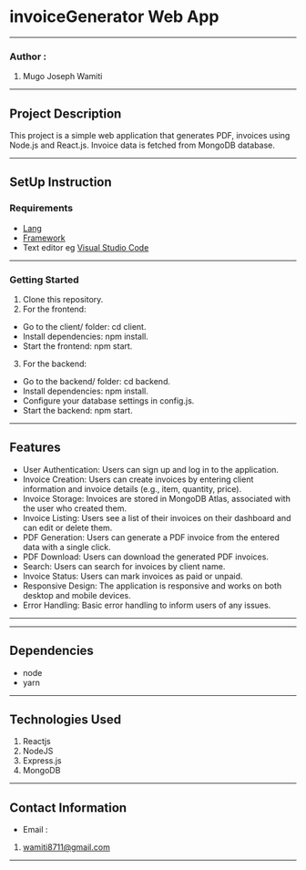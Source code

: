 # invoiceGenerator Web App
*****
### Author :
1. Mugo Joseph Wamiti
****
## Project Description
This project is a simple web application that generates PDF,  invoices using Node.js and React.js. Invoice data is fetched from  MongoDB  database.
******
## SetUp Instruction
### Requirements
* [Lang](https://nodejs.org/en)
* [Framework](https://legacy.reactjs.org/)
* Text editor eg [Visual Studio Code](https://code.visualstudio.com/download)

*****

### Getting Started
1. Clone this repository.
2. For the frontend:
- Go to the client/ folder: cd client.
- Install dependencies: npm install.
- Start the frontend: npm start.

3. For the backend:
- Go to the backend/ folder: cd backend.
- Install dependencies: npm install.
- Configure your database settings in config.js.
- Start the backend: npm start.


*****
## Features
- User Authentication: Users can sign up and log in to the application.
- Invoice Creation: Users can create invoices by entering client information and invoice details (e.g., item, quantity, price).
- Invoice Storage: Invoices are stored in MongoDB Atlas, associated with the user who created them.
- Invoice Listing: Users see a list of their invoices on their dashboard and can edit or delete them.
- PDF Generation: Users can generate a PDF invoice from the entered data with a single click.
- PDF Download: Users can download the generated PDF invoices.
- Search: Users can search for invoices by client name.
- Invoice Status: Users can mark invoices as paid or unpaid.
- Responsive Design: The application is responsive and works on both desktop and mobile devices.
- Error Handling: Basic error handling to inform users of any issues.
*****

*****
## Dependencies
- node
- yarn
*****
## Technologies Used
1. Reactjs
2. NodeJS
3. Express.js
4. MongoDB
*****
## Contact Information
* Email : 
1. wamiti8711@gmail.com
*****

